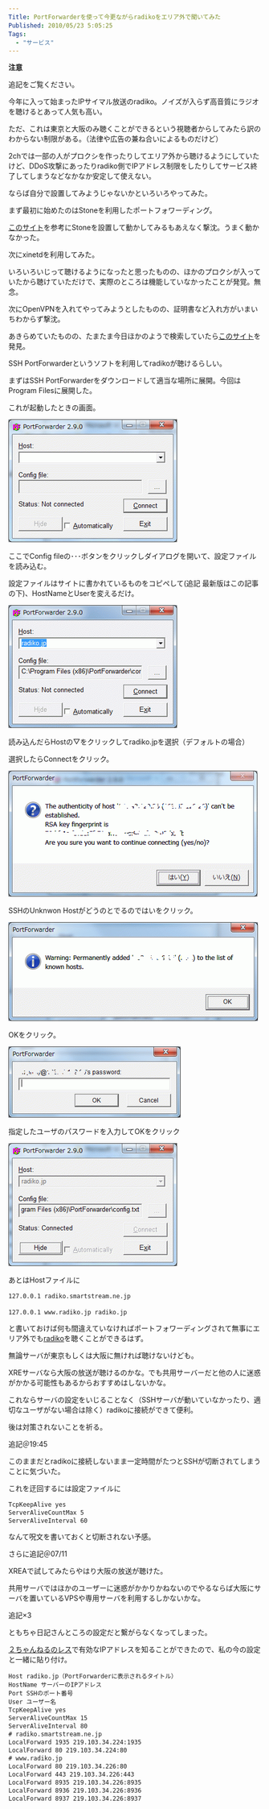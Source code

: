 ```yaml
---
Title: PortForwarderを使って今更ながらradikoをエリア外で聞いてみた
Published: 2010/05/23 5:05:25
Tags:
  - "サービス"
---
```

**注意**

追記をご覧ください。

今年に入って始まったIPサイマル放送のradiko。ノイズが入らず高音質にラジオを聴けるとあって人気も高い。

ただ、これは東京と大阪のみ聴くことができるという視聴者からしてみたら訳のわからない制限がある。（法律や広告の兼ね合いによるものだけど）

2chでは一部の人がプロクシを作ったりしてエリア外から聴けるようにしていたけど、DDoS攻撃にあったりradiko側でIPアドレス制限をしたりしてサービス終了してしまうなどなかなか安定して使えない。

ならば自分で設置してみようじゃないかといろいろやってみた。

<!-- more -->

まず最初に始めたのはStoneを利用したポートフォワーディング。

[このサイト](http://padoo-padoo.blogspot.com/2010/03/radiko.html)を参考にStoneを設置して動かしてみるもあえなく撃沈。うまく動かなかった。

次にxinetdを利用してみた。

いろいろいじって聴けるようになったと思ったものの、ほかのプロクシが入っていたから聴けていただけで、実際のところは機能していなかったことが発覚。無念。

次にOpenVPNを入れてやってみようとしたものの、証明書など入れ方がいまいちわからず撃沈。

あきらめていたものの、たまたま今日ほかのようで検索していたら[このサイト](http://tomocha.net/diary/?201005a#201005043)を発見。

SSH PortForwarderというソフトを利用してradikoが聴けるらしい。

まずはSSH PortForwarderをダウンロードして適当な場所に展開。今回はProgram Filesに展開した。

これが起動したときの画面。

![](20140120002950.gif) 

ここでConfig fileの･･･ボタンをクリックしダイアログを開いて、設定ファイルを読み込む。

設定ファイルはサイトに書かれているものをコピペして(追記 最新版はこの記事の下)、HostNameとUserを変えるだけ。

![](20140120002956.gif) 

読み込んだらHostの▽をクリックしてradiko.jpを選択（デフォルトの場合）

選択したらConnectをクリック。

![](20140120003003.gif) 

SSHのUnknwon Hostがどうのとでるのではいをクリック。

![](20140120003014.gif) 

OKをクリック。

![](20140120003025.gif) 

指定したユーザのパスワードを入力してOKをクリック

![](20140120003035.gif) 

あとはHostファイルに

```
127.0.0.1 radiko.smartstream.ne.jp

127.0.0.1 www.radiko.jp radiko.jp
```

と書いておけば何も間違えていなければポートフォワーディングされて無事にエリア外でも[radiko](http://d.hatena.ne.jp/keyword/radiko)を聴くことができるはず。

無論サーバが東京もしくは大阪に無ければ聴けないけども。

XREサーバなら大阪の放送が聴けるのかな。でも共用サーバーだと他の人に迷惑がかかる可能性もあるからおすすめはしないかな。

これならサーバの設定をいじることなく（SSHサーバが動いていなかったり、適切なユーザがない場合は除く）radikoに接続ができて便利。

後は対策されないことを祈る。

追記＠19:45

このままだとradikoに接続しないまま一定時間がたつとSSHが切断されてしまうことに気づいた。

これを迂回するには設定ファイルに
```
TcpKeepAlive yes  
ServerAliveCountMax 5  
ServerAliveInterval 60
```
なんて呪文を書いておくと切断されない予感。

さらに追記＠07/11  

XREAで試してみたらやはり大阪の放送が聴けた。

共用サーバではほかのユーザーに迷惑がかかりかねないのでやるならば大阪にサーバを置いているVPSや専用サーバを利用するしかないかな。

追記×3  

ともちゃ日記さんところの設定だと繋がらなくなってしまった。

[２ちゃんねるのレス](http://toki.2ch.net/test/read.cgi/am/1291251411/87)で有効なIPアドレスを知ることができたので、私の今の設定と一緒に貼り付け。
```
Host radiko.jp（PortForwarderに表示されるタイトル）
HostName サーバーのIPアドレス
Port SSHのポート番号
User ユーザー名
TcpKeepAlive yes
ServerAliveCountMax 15
ServerAliveInterval 80
# radiko.smartstream.ne.jp
LocalForward 1935 219.103.34.224:1935
LocalForward 80 219.103.34.224:80
# www.radiko.jp
LocalForward 80 219.103.34.226:80
LocalForward 443 219.103.34.226:443
LocalForward 8935 219.103.34.226:8935
LocalForward 8936 219.103.34.226:8936
LocalForward 8937 219.103.34.226:8937
```